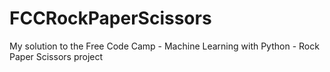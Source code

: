 # FCCRockPaperScissors
My solution to the Free Code Camp - Machine Learning with Python - Rock Paper Scissors project
